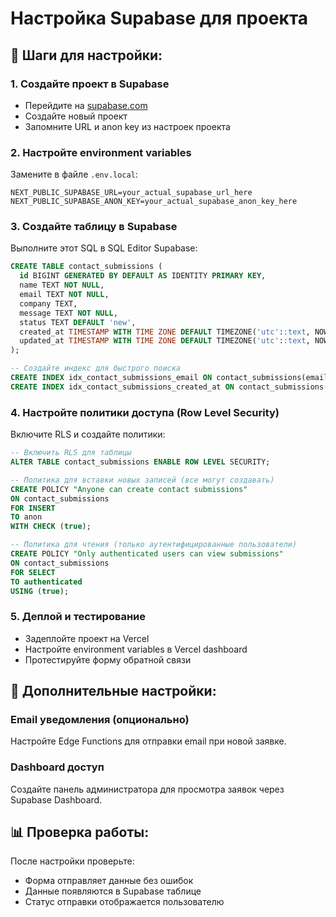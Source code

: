 # Настройка Supabase для проекта

## 🚀 Шаги для настройки:

### 1. Создайте проект в Supabase
- Перейдите на [supabase.com](https://supabase.com)
- Создайте новый проект
- Запомните URL и anon key из настроек проекта

### 2. Настройте environment variables
Замените в файле `.env.local`:
```env
NEXT_PUBLIC_SUPABASE_URL=your_actual_supabase_url_here
NEXT_PUBLIC_SUPABASE_ANON_KEY=your_actual_supabase_anon_key_here
```

### 3. Создайте таблицу в Supabase
Выполните этот SQL в SQL Editor Supabase:

```sql
CREATE TABLE contact_submissions (
  id BIGINT GENERATED BY DEFAULT AS IDENTITY PRIMARY KEY,
  name TEXT NOT NULL,
  email TEXT NOT NULL,
  company TEXT,
  message TEXT NOT NULL,
  status TEXT DEFAULT 'new',
  created_at TIMESTAMP WITH TIME ZONE DEFAULT TIMEZONE('utc'::text, NOW()),
  updated_at TIMESTAMP WITH TIME ZONE DEFAULT TIMEZONE('utc'::text, NOW())
);

-- Создайте индекс для быстрого поиска
CREATE INDEX idx_contact_submissions_email ON contact_submissions(email);
CREATE INDEX idx_contact_submissions_created_at ON contact_submissions(created_at);
```

### 4. Настройте политики доступа (Row Level Security)
Включите RLS и создайте политики:

```sql
-- Включить RLS для таблицы
ALTER TABLE contact_submissions ENABLE ROW LEVEL SECURITY;

-- Политика для вставки новых записей (все могут создавать)
CREATE POLICY "Anyone can create contact submissions" 
ON contact_submissions 
FOR INSERT 
TO anon 
WITH CHECK (true);

-- Политика для чтения (только аутентифицированные пользователи)
CREATE POLICY "Only authenticated users can view submissions" 
ON contact_submissions 
FOR SELECT 
TO authenticated 
USING (true);
```

### 5. Деплой и тестирование
- Задеплойте проект на Vercel
- Настройте environment variables в Vercel dashboard
- Протестируйте форму обратной связи

## 🔧 Дополнительные настройки:

### Email уведомления (опционально)
Настройте Edge Functions для отправки email при новой заявке.

### Dashboard доступ
Создайте панель администратора для просмотра заявок через Supabase Dashboard.

## 📊 Проверка работы:
После настройки проверьте:
- Форма отправляет данные без ошибок
- Данные появляются в Supabase таблице
- Статус отправки отображается пользователю